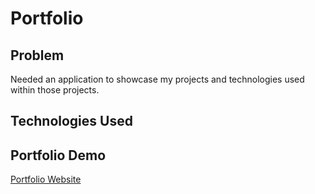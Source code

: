# Portfolio

## Problem
Needed an application to showcase my projects and technologies used within those projects.

## Technologies Used

## Portfolio Demo
[Portfolio Website](https://jterry149.github.io/Updated-Portfolio/)

